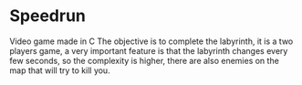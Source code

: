 # Speedrun
Video game made in C The objective is to complete the labyrinth, it is a two players game, a very important feature is that the labyrinth changes every few seconds, so the complexity is higher, there are also enemies on the map that will try to kill you.
